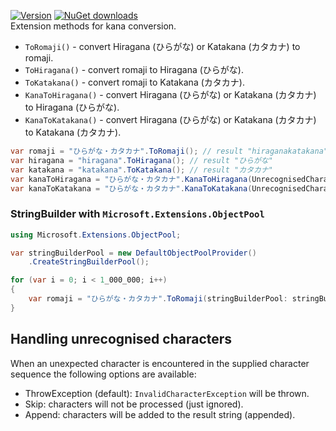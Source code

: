 [![Version](https://img.shields.io/nuget/v/MyNihongo.KanaConverter?style=plastic)](https://www.nuget.org/packages/MyNihongo.KanaConverter/)
[![NuGet downloads](https://img.shields.io/nuget/dt/MyNihongo.KanaConverter?label=nuget%20downloads&logo=nuget&style=plastic)](https://www.nuget.org/packages/MyNihongo.KanaConverter/)   
Extension methods for kana conversion.
- `ToRomaji()` - convert Hiragana (ひらがな) or Katakana (カタカナ) to romaji.
- `ToHiragana()` - convert romaji to Hiragana (ひらがな).
- `ToKatakana()` - convert romaji to Katakana (カタカナ).
- `KanaToHiragana()` - convert Hiragana (ひらがな) or Katakana (カタカナ) to Hiragana (ひらがな).
- `KanaToKatakana()` - convert Hiragana (ひらがな) or Katakana (カタカナ) to Katakana (カタカナ).
```cs
var romaji = "ひらがな・カタカナ".ToRomaji(); // result "hiraganakatakana"
var hiragana = "hiragana".ToHiragana(); // result "ひらがな"
var katakana = "katakana".ToKatakana(); // result "カタカナ"
var kanaToHiragana = "ひらがな・カタカナ".KanaToHiragana(UnrecognisedCharacterPolicy.Append); // result "ひらがな・かたかな"
var kanaToKatakana = "ひらがな・カタカナ".KanaToKatakana(UnrecognisedCharacterPolicy.Append); // result "ヒラガナ・カタカナ"
```
### StringBuilder with `Microsoft.Extensions.ObjectPool`
```cs
using Microsoft.Extensions.ObjectPool;

var stringBuilderPool = new DefaultObjectPoolProvider()
	.CreateStringBuilderPool();

for (var i = 0; i < 1_000_000; i++)
{
	var romaji = "ひらがな・カタカナ".ToRomaji(stringBuilderPool: stringBuilderPool);
}
```

## Handling unrecognised characters
When an unexpected character is encountered in the supplied character sequence the following options are available:
- ThrowException (default): `InvalidCharacterException` will be thrown.
- Skip: characters will not be processed (just ignored).
- Append: characters will be added to the result string (appended).
